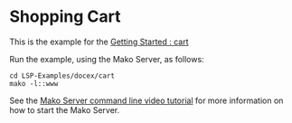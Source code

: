 # Shopping Cart

This is the example for the [Getting Started : cart](https://realtimelogic.com/ba/doc/?url=GettingStarted.html#directory)

Run the example, using the Mako Server, as follows:

```
cd LSP-Examples/docex/cart
mako -l::www
```

See the [Mako Server command line video tutorial](https://youtu.be/vwQ52ZC5RRg) for more information on how to start the Mako Server.

